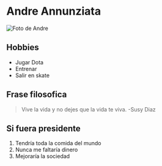 # Andre Annunziata

![Foto de Andre](https://cadenaser00.epimg.net/ser/imagenes/2019/08/23/sociedad/1566551028_650297_1566552550_noticia_normal.jpg "Foto de Andre")

## Hobbies

* Jugar Dota
* Entrenar
* Salir en skate

## Frase filosofica
> Vive la vida y no dejes que la vida te viva. -Susy Diaz 

## Si fuera presidente

1. Tendría toda la comida del mundo
2. Nunca me faltaría dinero
3. Mejoraría la sociedad